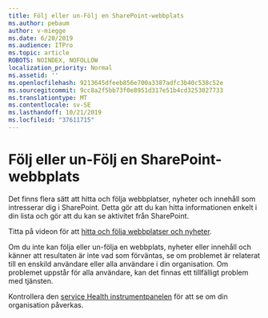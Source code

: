 ```yaml
---
title: Följ eller un-Följ en SharePoint-webbplats
ms.author: pebaum
author: v-miegge
ms.date: 6/20/2019
ms.audience: ITPro
ms.topic: article
ROBOTS: NOINDEX, NOFOLLOW
localization_priority: Normal
ms.assetid: ''
ms.openlocfilehash: 9213645dfeeb856e700a3387adfc3b40c538c52e
ms.sourcegitcommit: 9cc8a2f5bb73f0e8951d317e51b4cd3253027733
ms.translationtype: MT
ms.contentlocale: sv-SE
ms.lasthandoff: 10/21/2019
ms.locfileid: "37611715"
---
```

# <a name="follow-or-un-follow-a-sharepoint-site"></a>Följ eller un-Följ en SharePoint-webbplats

Det finns flera sätt att hitta och följa webbplatser, nyheter och innehåll som intresserar dig i SharePoint. Detta gör att du kan hitta informationen enkelt i din lista och gör att du kan se aktivitet från SharePoint.

Titta på videon för att [hitta och följa webbplatser och nyheter](https://support.office.com/article/Video-Find-and-follow-sites-news-and-content-4411e38f-9bc5-4ecc-bd33-3dbe939ac84c).

Om du inte kan följa eller un-följa en webbplats, nyheter eller innehåll och känner att resultaten är inte vad som förväntas, se om problemet är relaterat till en enskild användare eller alla användare i din organisation. Om problemet uppstår för alla användare, kan det finnas ett tillfälligt problem med tjänsten.

Kontrollera den [service Health instrumentpanelen](https://admin.microsoft.com/AdminPortal/Home#/servicehealth) för att se om din organisation påverkas.
